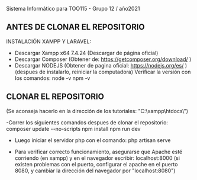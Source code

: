 Sistema Informático para TOO115 - Grupo 12 / año2021

<h2>ANTES DE CLONAR EL REPOSITORIO</h2>

INSTALACIÓN XAMPP Y LARAVEL:
- Descargar Xampp x64 7.4.24 (Descargar de página oficial)
- Descargar Composer (Obtener de: https://getcomposer.org/download/ )
- Descargar NODEJS (Obtener de pagina oficial: https://nodejs.org/es/ )
    (despues de instalarlo, reiniciar la computadora)
    Verificar la versión con los comandos:
        node -v
        npm -v

<h2>CLONAR EL REPOSITORIO</h2>
(Se aconseja hacerlo en la dirección de los tutoriales: "C:\xampp\htdocs\")

-Correr los siguientes comandos despues de clonar el repositorio:
composer update --no-scripts
npm install
npm run dev

- Luego iniciar el servidor php con el comando:
    php artisan serve

- Para verificar correcto funcionamiento, asegurarse que Apache esté corriendo (en xampp) y en el navegador escribir:
    localhost:8000
        (si existen problemas con el puerto, configurar el apache en el puerto 8080, y cambiar la dirección del navegador por "localhost:8080")
